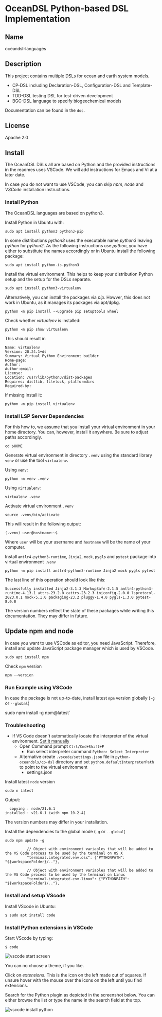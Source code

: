 # OceanDSL Python-based DSL Implementation

## Name

oceandsl-languages

## Description

This project contains multiple DSLs for ocean and earth system models.

- CP-DSL including Declaration-DSL, Configuration-DSL and Template-DSL
- TDD-DSL testing DSL for test-driven development
- BGC-DSL language to specify biogeochemical models

Documentation can be found in the `doc`.

## License

Apache 2.0

## Install

The OceanDSL DSLs all are based on Python and the provided instructions in the 
readmes uses VSCode. We will add instructions for Emacs and Vi at a later date.

In case you do not want to use VSCode, you can skip *npm*, *node* and *VSCode* 
installation instructions.

### Install Python

The OceanDSL languages are based on python3.

Install Python in Ubuntu with:

`sudo apt install python3 python3-pip`

In some distributions *python3* uses the executable name *python3* leaving
*python* for *python2*. As the following instructions use *python*, you have
either to substitute the names accordingly or in Ubuntu install the following
package:

`sudo apt install python-is-python3`

Install the virtual environment. This helps to keep your distribution
Python setup and the setup for the DSLs separate.

`sudo apt install python3-virtualenv`

Alternatively, you can install the packages via *pip*. Howver, this does
not work in Ubuntu, as it manages its packages via apt/dpkg.

`python -m pip install --upgrade pip setuptools wheel`

Check whether *virtualenv* is installed:

`python -m pip show virtualenv`

This should result in
```
Name: virtualenv
Version: 20.24.1+ds
Summary: Virtual Python Environment builder
Home-page: 
Author: 
Author-email: 
License: 
Location: /usr/lib/python3/dist-packages
Requires: distlib, filelock, platformdirs
Required-by:
```

If missing install it:

`python -m pip install virtualenv`

### Install LSP Server Dependencies

For this how to, we assume that you install your virtual environment in your
home directory. You can, however, install it anywhere. Be sure to adjust paths accordingly.

`cd $HOME`

Generate virtual environment in directory `.venv` using the standard
library `venv` or use the tool `virtualenv`.

Using `venv`:

`python -m venv .venv`

Using `virtualenv`:

`virtualenv .venv`

Activate virtual environment `.venv`

`source .venv/bin/activate`

This will result in the following output:
```
(.venv) user@hostname:~$ 
```
Where `user` will be your username and `hostname` will be the name of your computer.

Install `antlr4-python3-runtime`, `Jinja2`, `mock`, `pygls` and `pytest`
package into virtual environment `.venv`

`python -m pip install antlr4-python3-runtime Jinja2 mock pygls pytest`

The last line of this operation should look like this:
```
Successfully installed Jinja2-3.1.3 MarkupSafe-2.1.5 antlr4-python3-runtime-4.13.1 attrs-23.2.0 cattrs-23.2.3 iniconfig-2.0.0 lsprotocol-2023.0.1 mock-5.1.0 packaging-23.2 pluggy-1.4.0 pygls-1.3.0 pytest-8.0.0
```

The version numbers reflect the state of these packages while writing this documentation. They may differ in future.

## Update npm and node

In case you want to use VSCode as editor, you need JavaScript.
Therefore, install and update JavaScript package manager which is used by VSCode.

`sudo apt install npm`

Check `npm` version

`npm --version`

### Run Example using VSCode

In case the package is not up-to-date, install latest `npm` version globally
(`-g` or `--global`)

sudo npm install -g npm@latest`

### Troubleshooting

- If VS Code doesn`t automatically locate the interpreter of the virtual environment. [Set it manually](https://code.visualstudio.com/docs/python/environments#_manually-specify-an-interpreter)
  - Open Command prompt
  `Ctrl/Cmd+Shift+P`
    - Run select interpreter command
  `Python: Select Interpreter`
  - Alternative create `.vscode/settings.json` file in `python-oceandsls/cp-dsl` directory and set `python.defaultInterpreterPath` to point to the virtual environment
    - settings.json

Install latest `node` version

`sudo n latest`

Output:
```
  copying : node/21.6.1
installed : v21.6.1 (with npm 10.2.4)
```

The version numbers may differ in your installation.

Install the dependencies to the global mode (`-g` or `--global`)

`sudo npm update -g`

              // Object with environment variables that will be added to the VS Code process to be used by the terminal on OS X
              "terminal.integrated.env.osx": {"PYTHONPATH": "${workspaceFolder}/.."},

              // Object with environment variables that will be added to the VS Code process to be used by the terminal on Linux
              "terminal.integrated.env.linux": {"PYTHONPATH": "${workspaceFolder}/.."},

### Install and setup VScode

Install VScode in Ubuntu:

`$ sudo apt install code`

### Install Python extensions in VSCode

Start VScode by typing:

`$ code`

![vscode start screen](images/vscode-start-screen.png)

You can no choose a theme, if you like.

Click on *extensions*. This is the icon on the left made out of squares. If
unsure hover with the mouse over the icons on the left until you find extensions.

Search for the Python plugin as depicted in the screenshot below.
You can either browse the list or type the name in the search field at the top.

![vscode install python](images/vscode-install-python.png)
